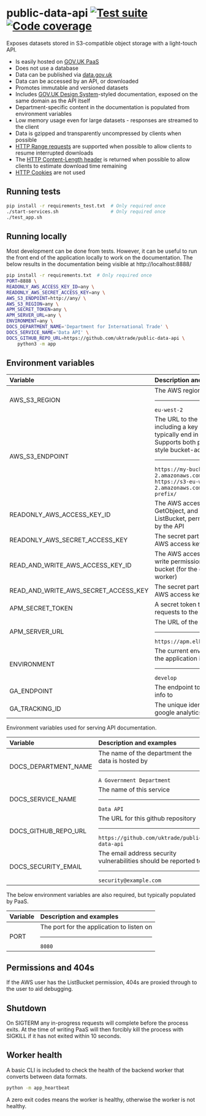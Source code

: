 # public-data-api [![Test suite](https://img.shields.io/github/actions/workflow/status/uktrade/public-data-api/test.yml?label=Test%20suite)](https://github.com/uktrade/public-data-api/actions/workflows/test.yml) [![Code coverage](https://img.shields.io/codecov/c/github/uktrade/public-data-api?label=Code%20coverage)](https://app.codecov.io/gh/uktrade/public-data-api)

Exposes datasets stored in S3-compatible object storage with a light-touch API.

- Is easily hosted on [GOV.UK PaaS](https://www.cloud.service.gov.uk/)
- Does not use a database
- Data can be published via [data.gov.uk](https://data.gov.uk/)
- Data can be accessed by an API, or downloaded
- Promotes immutable and versioned datasets
- Includes [GOV.UK Design System](https://design-system.service.gov.uk/)-styled documentation, exposed on the same domain as the API itself
- Department-specific content in the documentation is populated from environment variables
- Low memory usage even for large datasets - responses are streamed to the client
- Data is gzipped and transparently uncompressed by clients when possible
- [HTTP Range requests](https://developer.mozilla.org/en-US/docs/Web/HTTP/Range_requests) are supported when possible to allow clients to resume interrupted downloads
- The [HTTP Content-Length header](https://developer.mozilla.org/en-US/docs/Web/HTTP/Headers/Content-Length) is returned when possible to allow clients to estimate download time remaining
- [HTTP Cookies](https://developer.mozilla.org/en-US/docs/Web/HTTP/Cookies) are not used


## Running tests

```bash
pip install -r requirements_test.txt  # Only required once
./start-services.sh                   # Only required once
./test_app.sh
```


## Running locally

Most development can be done from tests. However, it can be useful to run the front end of the application locally to work on the documentation. The below results in the documentation being visible at http://localhost:8888/

```bash
pip install -r requirements.txt  # Only required once
PORT=8888 \
READONLY_AWS_ACCESS_KEY_ID=any \
READONLY_AWS_SECRET_ACCESS_KEY=any \
AWS_S3_ENDPOINT=http://any/ \
AWS_S3_REGION=any \
APM_SECRET_TOKEN=any \
APM_SERVER_URL=any \
ENVIRONMENT=any \
DOCS_DEPARTMENT_NAME='Department for International Trade' \
DOCS_SERVICE_NAME='Data API' \
DOCS_GITHUB_REPO_URL=https://github.com/uktrade/public-data-api \
    python3 -m app
```


## Environment variables

| Variable                | Description and examples |
| :--                     | :--                      |
| AWS_S3_REGION         | The AWS region of the S3 bucket<hr>`eu-west-2` |
| AWS_S3_ENDPOINT | The URL to the bucket, optionally including a key prefix, and will typically end in a slash.<br>Supports both path and domain-style bucket-access.<hr>`https://my-bucket.s3-eu-west-2.amazonaws.com/key-prefix/`<br>`https://s3-eu-west-2.amazonaws.com/my-bucket/key-prefix/` |
| READONLY_AWS_ACCESS_KEY_ID     | The AWS access key ID that has GetObject, and optionally ListBucket, permissions - used by the API |
| READONLY_AWS_SECRET_ACCESS_KEY | The secret part of the readonly AWS access key |
| READ_AND_WRITE_AWS_ACCESS_KEY_ID     | The AWS access key ID that has write permissions on the S3 bucket (for the csv-generating worker) |
| READ_AND_WRITE_AWS_SECRET_ACCESS_KEY | The secret part of the read+write AWS access key |
| APM_SECRET_TOKEN      | A secret token to authorize requests to the APM Server. |
| APM_SERVER_URL        | The URL of the APM server<hr>`https://apm.elk.uktrade.digital`|
| ENVIRONMENT           | The current environment where the application is running<hr>`develop` |
| GA_ENDPOINT           | The endpoint to send analytics info to |
| GA_TRACKING_ID        | The unique identifier for the google analytics property |

Environment variables used for serving API documentation.

| Variable                  | Description and examples |
| :--                       | :--                      |
| DOCS_DEPARTMENT_NAME    | The name of the department the data is hosted by<hr>`A Government Department` |
| DOCS_SERVICE_NAME       | The name of this service<hr>`Data API` |
| DOCS_GITHUB_REPO_URL    | The URL for this github repository<hr>`https://github.com/uktrade/public-data-api` |
| DOCS_SECURITY_EMAIL     | The email address security vulnerabilities should be reported to<hr>`security@example.com`|

The below environment variables are also required, but typically populated by PaaS.

| Variable        | Description and examples |
| :--             | :--                      |
| PORT          | The port for the application to listen on<hr>`8080`|


## Permissions and 404s

If the AWS user has the ListBucket permission, 404s are proxied through to the user to aid debugging.


## Shutdown

On SIGTERM any in-progress requests will complete before the process exits. At the time of writing PaaS will then forcibly kill the process with SIGKILL if it has not exited within 10 seconds.


## Worker health

A basic CLI is included to check the health of the backend worker that converts between data formats.

```bash
python -m app_heartbeat
```

A zero exit codes means the worker is healthy, otherwise the worker is not healthy.
